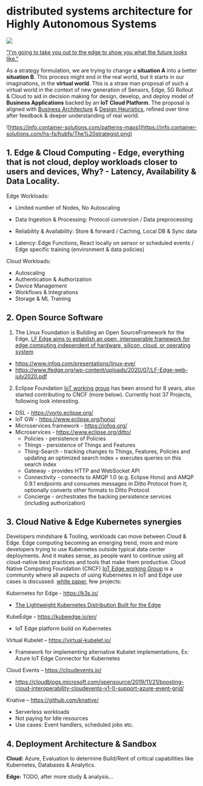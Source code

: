 # distributed systems architecture for Highly Autonomous Systems

![](../images/Return-to-the-Edge-–-End-of-Cloud-Computing.008.jpeg)

["I'm going to take you out to the edge to show you what the future looks like."](https://a16z.com/2019/11/15/the-end-of-cloud-computing-2/)

As a strategy formulation, we are trying to change a **situation A** into a better **situation B**. This process might end in the real world, but it starts in our imaginations, in the **virtual world**. This is a straw man proposal of such a virtual world in the context of new generation of Sensors, Edge, 5G Rollout & Cloud  to aid in decision making for design, develop, and deploy model of **Business Applications** backed by an **IoT Cloud Platform**. The proposal is aligned with [Business Architecture](https://github.com/ankumar/Architecture) & [Design Heuristics](Stuff.md), refined over time after feedback & deeper understanding of real world.

![https://info.container-solutions.com/patterns-maps](https://info.container-solutions.com/hs-fs/hubfs/The%20strategist.png)

## 1.	Edge & Cloud Computing - Edge, everything that is not cloud, deploy workloads closer to users and devices, Why? - Latency, Availability & Data Locality.
Edge Workloads:
* Limited number of Nodes, No Autoscaling

* Data Ingestion & Processing: Protocol conversion / Data preprocessing

*	Reliability & Availability: Store & forward / Caching, Local DB & Sync data

*	Latency: Edge Functions, React locally on sensor or scheduled events / Edge specific training (environment & data policies)

Cloud Workloads:
-	Autoscaling
-	Authentication & Authorization
- Device Management
- Workflows & Integrations
-	Storage & ML Training

## 2.	Open Source Software

1. The Linux Foundation is Building an Open SourceFramework for the Edge, [LF Edge aims to establish an open, interoperable framework for edge computing independent of hardware, silicon, cloud, or operating system](https://github.com/lf-edge)

* https://www.infoq.com/presentations/linux-eve/ 
* https://www.lfedge.org/wp-content/uploads/2020/07/LF-Edge-web-july2020.pdf

2. Eclipse Foundation [IoT working group](https://iot.eclipse.org/) has been around for 8 years, also started contributing to CNCF (more below). Currently host 37 Projects, following look interesting.

* DSL - https://vorto.eclipse.org/
* IoT GW - https://www.eclipse.org/hono/
* Microservices framework - https://iofog.org/
* Microservices - https://www.eclipse.org/ditto/
  * Policies - persistence of Policies
  * Things - persistence of Things and Features
  * Thing-Search - tracking changes to Things, Features, Policies and updating an optimized search index + executes queries on this search index
  * Gateway - provides HTTP and WebSocket API
  * Connectivity - connects to AMQP 1.0 (e.g. Eclipse Hono) and AMQP 0.9.1 endpoints and consumes messages in Ditto Protocol from it, optionally converts other formats to Ditto Protocol
  * Concierge - orchestrates the backing persistence services (including authorization)


## 3.	Cloud Native & Edge Kubernetes synergies

Developers mindshare & Tooling, workloads can move between Cloud & Edge. Edge computing becoming an emerging trend, more and more developers trying to use Kubernetes outside typical data center deployments. And it makes sense, as people want to continue using all cloud-native best practices and tools that make them productive. 
Cloud Native Computing Foundation (CNCF) [IoT Edge working Group](https://github.com/kubernetes/community/tree/master/wg-iot-edge) is a community where all aspects of using Kubernetes in IoT and Edge use cases is discussed. [white paper](https://docs.google.com/document/d/1We-pRDV9LDFo-vd9DURCPC5-Bum2FvjHUGZ1tacGmk8/), few projects:

Kubernetes for Edge -  https://k3s.io/
-	[The Lightweight Kubernetes Distribution Built for the Edge](https://www.youtube.com/watch?v=WYPd7i15XOg) 

KubeEdge – https://kubeedge.io/en/
-	IoT Edge platform build on Kubernetes   

Virtual Kubelet – https://virtual-kubelet.io/
-	Framework for implementing alternative Kubelet implementations, Ex: Azure IoT Edge Connector for Kubernetes

Cloud Events – https://cloudevents.io/
-	https://cloudblogs.microsoft.com/opensource/2019/11/21/boosting-cloud-interoperability-cloudevents-v1-0-support-azure-event-grid/

Knative – https://github.com/knative/
-	Serverless workloads
-	Not paying for Idle resources
-	Use cases: Event handlers, scheduled jobs etc.

## 4.	Deployment Architecture & Sandbox

**Cloud:** Azure, Evaluation to determine Build/Rent of critical capabilities like Kubernetes, Databases & Analytics.

**Edge:** TODO, after more study & analysis…
